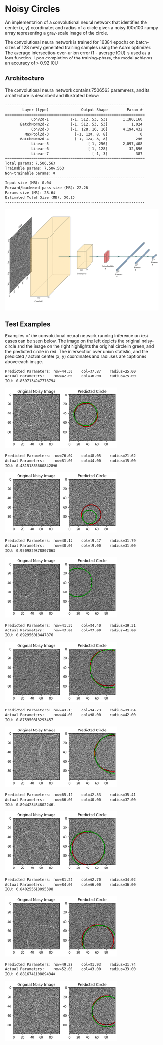 # Noisy Circles
An implementation of a convolutional neural network that identifies the center (x, y) coordinates and radius of a circle given a noisy 100x100 numpy array representing a gray-scale image of the circle.

The convolutional neural network is trained for 16384 epochs on batch-sizes of 128 newly generated training samples using the Adam optimizer. The average intersection-over-union error (1 - average IOU) is used as a loss function. Upon completion of the training-phase, the model achieves an accuracy of > 0.92 IOU

## Architecture

The convolutional neural network contains 7506563 parameters, and its architecture is described and illustrated below:
```
----------------------------------------------------------------
        Layer (type)               Output Shape         Param #
================================================================
            Conv2d-1          [-1, 512, 53, 53]       1,180,160
       BatchNorm2d-2          [-1, 512, 53, 53]           1,024
            Conv2d-3          [-1, 128, 16, 16]       4,194,432
         MaxPool2d-3            [-1, 128, 8, 8]               0
       BatchNorm2d-4            [-1, 128, 8, 8]             256
            Linear-5                  [-1, 256]       2,097,408
            Linear-6                  [-1, 128]          32,896
            Linear-7                    [-1, 3]             387
================================================================
Total params: 7,506,563
Trainable params: 7,506,563
Non-trainable params: 0
----------------------------------------------------------------
Input size (MB): 0.04
Forward/backward pass size (MB): 22.26
Params size (MB): 28.64
Estimated Total Size (MB): 50.93
----------------------------------------------------------------
```

![CNN Architecture](./extra/cnn-architecture.png)

## Test Examples

Examples of the convolutional neural network running inference on test cases can be seen below. The image on the left depicts the original noisy-circle and the image on the right highlights the original circle in green, and the predicted circle in red. The intersection over union statistic, and the predicted / actual center (x, y) coordinates and radiuses are captioned above each image.

```
Predicted Parameters: row=44.30    col=37.87    radius=25.00   
Actual Parameters:    row=42.00    col=36.00    radius=25.00   
IOU: 0.8597134947776794
```
![Example #1](./extra/example-1.png)

```
Predicted Parameters: row=76.07    col=48.05    radius=21.62   
Actual Parameters:    row=81.00    col=44.00    radius=15.00   
IOU: 0.48151856660842896
```
![Example #2](./extra/example-2.png)

```
Predicted Parameters: row=40.17    col=19.47    radius=31.79   
Actual Parameters:    row=40.00    col=19.00    radius=31.00   
IOU: 0.9509829878807068
```
![Example #3](./extra/example-3.png)

```
Predicted Parameters: row=41.32    col=84.40    radius=39.31   
Actual Parameters:    row=43.00    col=87.00    radius=41.00   
IOU: 0.892956018447876
```
![Example #4](./extra/example-4.png)

```
Predicted Parameters: row=43.13    col=94.73    radius=39.64   
Actual Parameters:    row=44.00    col=98.00    radius=42.00   
IOU: 0.875950813293457
```
![Example #5](./extra/example-5.png)

```
Predicted Parameters: row=65.11    col=42.53    radius=35.41   
Actual Parameters:    row=66.00    col=40.00    radius=37.00   
IOU: 0.8944234848022461
```
![Example #6](./extra/example-6.png)

```
Predicted Parameters: row=81.21    col=62.70    radius=34.02   
Actual Parameters:    row=84.00    col=66.00    radius=36.00   
IOU: 0.840255618095398
```
![Example #7](./extra/example-7.png)

```
Predicted Parameters: row=49.28    col=81.93    radius=31.74   
Actual Parameters:    row=52.00    col=83.00    radius=33.00   
IOU: 0.8816741108894348
```
![Example #8](./extra/example-8.png)
